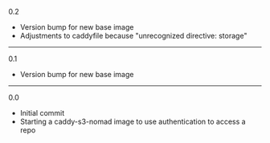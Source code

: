 0.2

* Version bump for new base image
* Adjustments to caddyfile because "unrecognized directive: storage"

---

0.1

* Version bump for new base image

---

0.0

* Initial commit
* Starting a caddy-s3-nomad image to use authentication to access a repo
